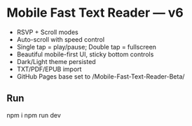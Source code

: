 # Mobile Fast Text Reader — v6
- RSVP + Scroll modes
- Auto-scroll with speed control
- Single tap = play/pause; Double tap = fullscreen
- Beautiful mobile-first UI, sticky bottom controls
- Dark/Light theme persisted
- TXT/PDF/EPUB import
- GitHub Pages base set to /Mobile-Fast-Text-Reader-Beta/

## Run
npm i
npm run dev
